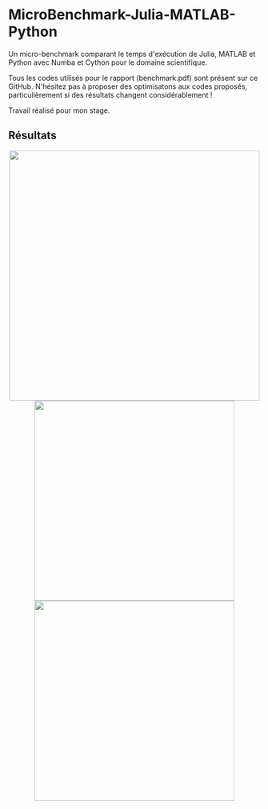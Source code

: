# MicroBenchmark-Julia-MATLAB-Python
Un micro-benchmark comparant le temps d'exécution de Julia, MATLAB et Python avec Numba et Cython pour le domaine scientifique.

Tous les codes utilisés pour le rapport (benchmark.pdf) sont présent sur ce GitHub.
N'hésitez pas à proposer des optimisatons aux codes proposés, particulièrement si des résultats changent considérablement ! 

Travail réalisé pour mon stage.

## Résultats 

<p align="center">
  <img src="https://github.com/Sala2Code/MicroBenchmark-Julia-MATLAB-Python/assets/109032171/939b3cb5-81e5-46f2-8cab-f0ba20a3755e" width="500">
  <img src="https://github.com/Sala2Code/MicroBenchmark-Julia-MATLAB-Python/assets/109032171/7f8dd294-8b7b-489e-bbb0-d883567d3f61" width="400">
  <img src="https://github.com/Sala2Code/MicroBenchmark-Julia-MATLAB-Python/assets/109032171/f8e2fcc5-54c3-4aba-8ab7-c209deb817e6" width="400">
</p>
